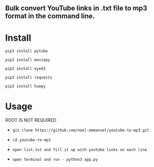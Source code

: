 ## Bulk convert YouTube links in .txt file to mp3 format in the command line.


# Install

`pip3 install pytube`

`pip3 install moviepy`

`pip3 install eyed3`

`pip3 install requests`

`pip3 install huepy`

# Usage

ROOT IS NOT REQUIRED

* `git clone https://github.com/noel-emmanuel/youtube-to-mp3.git`

* `cd youtube-to-mp3`

* `open list.txt and fill it up with youtube links on each line`

* `open terminal and run - python3 app.py`
